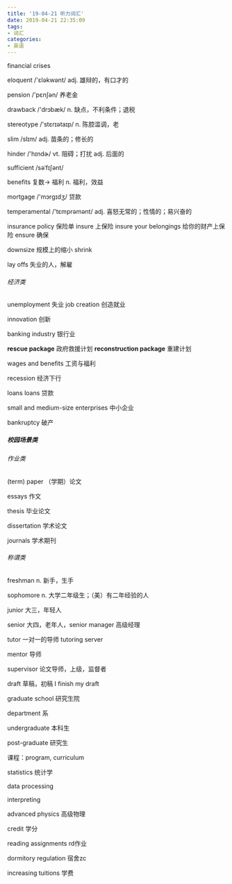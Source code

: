```yaml
---
title: '19-04-21 听力词汇'
date: 2019-04-21 22:35:09
tags:
- 词汇
categories:
- 英语
---
```


financial crises

eloquent     /'ɛləkwənt/    adj. 雄辩的，有口才的

pension   /'pɛnʃən/   养老金

drawback   /'drɔbæk/   n. 缺点，不利条件；退税

stereotype    /'stɛrɪətaɪp/    n. 陈腔滥调，老

slim   /slɪm/   adj. 苗条的；修长的

hinder    /'hɪndɚ/     vt. 阻碍；打扰  adj. 后面的

sufficient      /səˈfɪʃənt/

benefits  复数-> 福利   n. 福利，效益

mortgage    /'mɔrɡɪdʒ/   贷款

temperamental    /'tɛmprəmənt/   adj. 喜怒无常的；性情的；易兴奋的

insurance policy  保险单
insure 上保险    insure your belongings   给你的财产上保险
ensure  确保

downsize   规模上的缩小
shrink

lay offs   失业的人，解雇

<!--more-->



###### 经济类

unemployment  失业
job creation  创造就业

innovation    创新

banking industry    银行业

**rescue package**     政府救援计划
**reconstruction package**    重建计划

wages and benefits      工资与福利

recession   经济下行

loans      loans 贷款

small and medium-size enterprises     中小企业

bankruptcy    破产



##### 校园场景类

###### 作业类

(term) paper  （学期）论文

essays   作文

thesis    毕业论文

dissertation  学术论文

journals 学术期刊

###### 称谓类

freshman     n. 新手，生手

sophomore    n. 大学二年级生；（美）有二年经验的人

junior     大三，年轻人

senior    大四，老年人，senior manager   高级经理

tutor        一对一的导师     tutoring server

mentor      导师

supervisor     论文导师，上级，监督者

draft   草稿，初稿     I finish my draft     



graduate school  研究生院

department 系

undergraduate  本科生 

post-graduate    研究生

课程：program, curriculum

statistics    统计学

data processing

interpreting

advanced physics  高级物理

credit  学分

reading assignments  rd作业

dormitory regulation   宿舍zc

increasing tuitions  学费